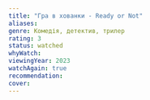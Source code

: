 ```yaml
---
title: "Гра в хованки - Ready or Not"
aliases: 
genre: Комедія, детектив, трилер
rating: 3
status: watched
whyWatch: 
viewingYear: 2023
watchAgain: true
recommendation: 
cover: 
---
```

